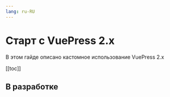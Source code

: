 ```yaml
---
lang: ru-RU
---
```


# Старт с VuePress 2.x

В этом гайде описано кастомное использование VuePress 2.x

[[toc]]

## В разработке
